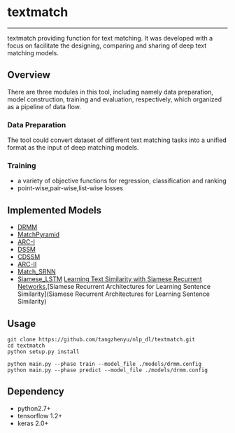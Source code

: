 # textmatch
----
textmatch providing function for text matching. It was developed with a focus on facilitate the designing, comparing and sharing of deep text matching models. 

## Overview
There are three modules in this tool, including namely data preparation, model construction, training and evaluation, respectively, which organized as a pipeline of data flow.

### Data Preparation
The tool could convert dataset of different text matching tasks into a unified format as the input of deep matching models.

### Training
- a variety of objective functions for regression, classification and ranking
- point-wise,pair-wise,list-wise losses

## Implemented Models
- [DRMM](http://www.bigdatalab.ac.cn/~gjf/papers/2016/CIKM2016a_guo.pdf)
- [MatchPyramid](https://arxiv.org/abs/1602.06359)
- [ARC-I](https://arxiv.org/abs/1503.03244)
- [DSSM](https://www.microsoft.com/en-us/research/wp-content/uploads/2016/02/cikm2013_DSSM_fullversion.pdf)
- [CDSSM](https://www.microsoft.com/en-us/research/publication/learning-semantic-representations-using-convolutional-neural-networks-for-web-search/)
- [ARC-II](https://arxiv.org/abs/1503.03244)
- [Match_SRNN](https://www.ijcai.org/Proceedings/16/Papers/415.pdf)
- [Siamese_LSTM]() [Learning Text Similarity with Siamese Recurrent Networks](http://www.aclweb.org/anthology/W16-16#page=162),[Siamese Recurrent Architectures for Learning Sentence Similarity](Siamese Recurrent Architectures for Learning Sentence Similarity)
## Usage
```
git clone https://github.com/tangzhenyu/nlp_dl/textmatch.git
cd textmatch
python setup.py install

python main.py --phase train --model_file ./models/drmm.config
python main.py --phase predict --model_file ./models/drmm.config
```
## Dependency
* python2.7+ 
* tensorflow 1.2+
* keras 2.0+
